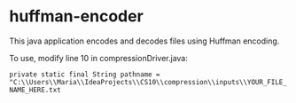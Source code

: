 # huffman-encoder

This java application encodes and decodes files using Huffman encoding. 

To use, modify line 10 in compressionDriver.java: 

`private static final String pathname = "C:\\Users\\Maria\\IdeaProjects\\CS10\\compression\\inputs\\YOUR_FILE_NAME_HERE.txt`
